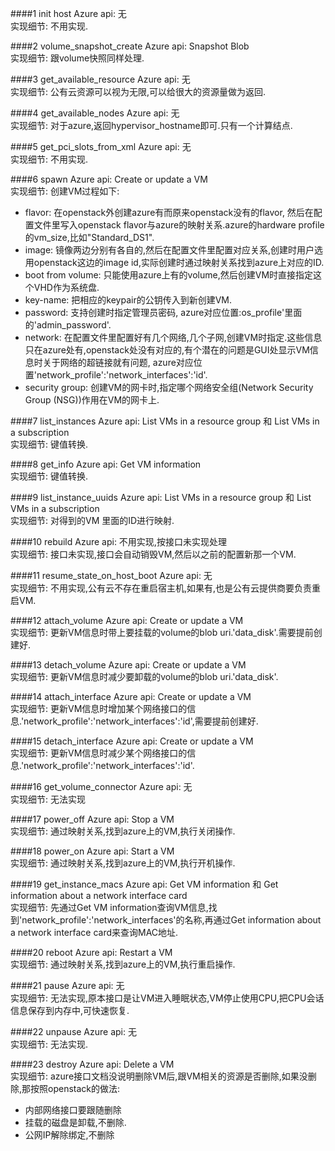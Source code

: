 ####1 init host
Azure api: 无  
实现细节: 不用实现.

####2 volume_snapshot_create
Azure api: Snapshot Blob  
实现细节: 跟volume快照同样处理.

####3 get_available_resource
Azure api: 无  
实现细节: 公有云资源可以视为无限,可以给很大的资源量做为返回.

####4 get_available_nodes
Azure api: 无  
实现细节: 对于azure,返回hypervisor_hostname即可.只有一个计算结点.

####5 get_pci_slots_from_xml
Azure api: 无  
实现细节: 不用实现.

####6 spawn
Azure api: Create or update a VM  
实现细节: 创建VM过程如下:

- flavor: 在openstack外创建azure有而原来openstack没有的flavor, 然后在配置文件里写入openstack flavor与azure的映射关系.azure的hardware profile的vm_size,比如"Standard_DS1".
- image: 镜像两边分别有各自的,然后在配置文件里配置对应关系,创建时用户选用openstack这边的image id,实际创建时通过映射关系找到azure上对应的ID. 
- boot from volume: 只能使用azure上有的volume,然后创建VM时直接指定这个VHD作为系统盘.
- key-name: 把相应的keypair的公钥传入到新创建VM.
- password: 支持创建时指定管理员密码, azure对应位置:os_profile'里面的'admin_password'.
- network: 在配置文件里配置好有几个网络,几个子网,创建VM时指定.这些信息只在azure处有,openstack处没有对应的,有个潜在的问题是GUI处显示VM信息时关于网络的超链接就有问题, azure对应位置'network_profile':'network_interfaces':'id'.
- security group: 创建VM的网卡时,指定哪个网络安全组(Network Security Group (NSG))作用在VM的网卡上.

####7 list_instances
Azure api: List VMs in a resource group 和 List VMs in a subscription  
实现细节: 键值转换.

####8 get_info
Azure api: Get VM information  
实现细节: 键值转换.

####9 list_instance_uuids
Azure api: List VMs in a resource group 和 List VMs in a subscription  
实现细节: 对得到的VM 里面的ID进行映射.

####10 rebuild
Azure api: 不用实现,按接口未实现处理  
实现细节: 接口未实现,接口会自动销毁VM,然后以之前的配置新那一个VM.

####11 resume_state_on_host_boot
Azure api: 无  
实现细节: 不用实现,公有云不存在重启宿主机,如果有,也是公有云提供商要负责重启VM.

####12 attach_volume
Azure api: Create or update a VM  
实现细节: 更新VM信息时带上要挂载的volume的blob uri.'data_disk'.需要提前创建好.

####13 detach_volume
Azure api:  Create or update a VM  
实现细节: 更新VM信息时减少要卸载的volume的blob uri.'data_disk'.

####14 attach_interface
Azure api: Create or update a VM  
实现细节: 更新VM信息时增加某个网络接口的信息.'network_profile':'network_interfaces':'id',需要提前创建好.

####15 detach_interface
Azure api: Create or update a VM  
实现细节: 更新VM信息时减少某个网络接口的信息.'network_profile':'network_interfaces':'id'.

####16 get_volume_connector
Azure api: 无  
实现细节: 无法实现

####17 power_off
Azure api: Stop a VM  
实现细节: 通过映射关系,找到azure上的VM,执行关闭操作.

####18 power_on
Azure api: Start a VM  
实现细节: 通过映射关系,找到azure上的VM,执行开机操作.

####19 get_instance_macs
Azure api:  Get VM information 和 Get information about a network interface card  
实现细节: 先通过Get VM information查询VM信息,找到'network_profile':'network_interfaces'的名称,再通过Get information about a network interface card来查询MAC地址.

####20 reboot
Azure api: Restart a VM  
实现细节: 通过映射关系,找到azure上的VM,执行重启操作.

####21 pause
Azure api: 无  
实现细节: 无法实现,原本接口是让VM进入睡眠状态,VM停止使用CPU,把CPU会话信息保存到内存中,可快速恢复.

####22 unpause
Azure api: 无  
实现细节: 无法实现.

####23 destroy
Azure api: Delete a VM  
实现细节: azure接口文档没说明删除VM后,跟VM相关的资源是否删除,如果没删除,那按照openstack的做法:
 
- 内部网络接口要跟随删除
- 挂载的磁盘是卸载,不删除.
- 公网IP解除绑定,不删除